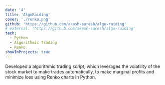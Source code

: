 ```yaml
---
date: '4'
title: 'AlgoRaiding'
cover: './renko.png'
github: 'https://github.com/akash-suresh/algo-raiding'
# external: 'https://github.com/akash-suresh/algo-raiding'
tech:
  - Python
  - Algorithmic Trading
  - Renko
showInProjects: true
---
```


Developed a algorithmic trading script, which leverages the volatility of the stock market to make trades automatically, to make marginal profits and minimize loss using Renko charts in Python.
